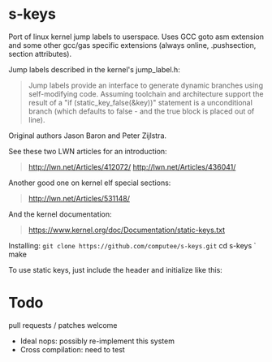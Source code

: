 s-keys
====

Port of linux kernel jump labels to userspace. Uses GCC goto asm extension and
 some other gcc/gas specific extensions (always online, .pushsection, section attributes).

Jump labels described in the kernel's jump_label.h:

> Jump labels provide an interface to generate dynamic branches using
> self-modifying code. Assuming toolchain and architecture support the result
> of a "if (static_key_false(&key))" statement is a unconditional branch (which
> defaults to false - and the true block is placed out of line).

Original authors Jason Baron and Peter Zijlstra.

See these two LWN articles for an introduction:

> http://lwn.net/Articles/412072/
> http://lwn.net/Articles/436041/

Another good one on kernel elf special sections:

> http://lwn.net/Articles/531148/

And the kernel documentation:

> https://www.kernel.org/doc/Documentation/static-keys.txt

Installing:
` git clone https://github.com/computee/s-keys.git
` cd s-keys
` make

To use static keys, just include the header and initialize like this:

Todo
====

pull requests / patches welcome

* Ideal nops: possibly re-implement this system
* Cross compilation: need to test


